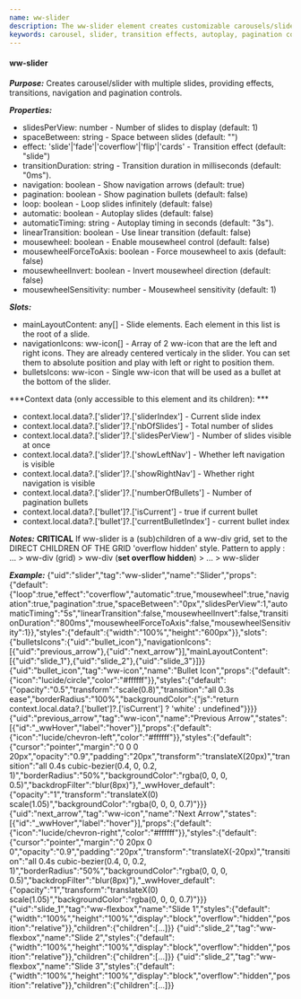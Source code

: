 ```yaml
---
name: ww-slider
description: The ww-slider element creates customizable carousels/sliders with multiple slides, offering transition effects, navigation, pagination controls, and Swiper library integration.
keywords: carousel, slider, transition effects, autoplay, pagination controls, navigation arrows, swiper integration, mousewheel control, slide elements, loop functionality
---
```


#### ww-slider

***Purpose:***
Creates carousel/slider with multiple slides, providing effects, transitions, navigation and pagination controls.

***Properties:***
- slidesPerView: number - Number of slides to display (default: 1)
- spaceBetween: string - Space between slides (default: "")
- effect: 'slide'|'fade'|'coverflow'|'flip'|'cards' - Transition effect (default: "slide")
- transitionDuration: string - Transition duration in milliseconds (default: "0ms").
- navigation: boolean - Show navigation arrows (default: true)
- pagination: boolean - Show pagination bullets (default: false)
- loop: boolean - Loop slides infinitely (default: false)
- automatic: boolean - Autoplay slides (default: false)
- automaticTiming: string - Autoplay timing in seconds (default: "3s").
- linearTransition: boolean - Use linear transition (default: false)
- mousewheel: boolean - Enable mousewheel control (default: false)
- mousewheelForceToAxis: boolean - Force mousewheel to axis (default: false)
- mousewheelInvert: boolean - Invert mousewheel direction (default: false)
- mousewheelSensitivity: number - Mousewheel sensitivity (default: 1)

***Slots:***
- mainLayoutContent: any[] - Slide elements. Each element in this list is the root of a slide.
- navigationIcons: ww-icon[] - Array of 2 ww-icon that are the left and right icons. They are already centered verticaly in the slider. You can set them to absolute position and play with left or right to position them.
- bulletsIcons: ww-icon - Single ww-icon that will be used as a bullet at the bottom of the slider.

***Context data (only accessible to this element and its children): ***
- context.local.data?.['slider']?.['sliderIndex'] - Current slide index
- context.local.data?.['slider']?.['nbOfSlides'] - Total number of slides
- context.local.data?.['slider']?.['slidesPerView'] - Number of slides visible at once
- context.local.data?.['slider']?.['showLeftNav'] - Whether left navigation is visible
- context.local.data?.['slider']?.['showRightNav'] - Whether right navigation is visible
- context.local.data?.['slider']?.['numberOfBullets'] - Number of pagination bullets
- context.local.data?.['bullet']?.['isCurrent'] - true if current bullet
- context.local.data?.['bullet']?.['currentBulletIndex'] - current bullet index

***Notes:***
**CRITICAL** If ww-slider is a (sub)children of a ww-div grid, set to the DIRECT CHILDREN OF THE GRID 'overflow hidden' style. Pattern to apply : ... > ww-div (grid) > ww-div (**set overflow hidden**) > ... > ww-slider

***Example:***
<elements>
{"uid":"slider","tag":"ww-slider","name":"Slider","props":{"default":{"loop":true,"effect":"coverflow","automatic":true,"mousewheel":true,"navigation":true,"pagination":true,"spaceBetween":"0px","slidesPerView":1,"automaticTiming":"5s","linearTransition":false,"mousewheelInvert":false,"transitionDuration":"800ms","mousewheelForceToAxis":false,"mousewheelSensitivity":1}},"styles":{"default":{"width":"100%","height":"600px"}},"slots":{"bulletsIcons":{"uid":"bullet_icon"},"navigationIcons":[{"uid":"previous_arrow"},{"uid":"next_arrow"}],"mainLayoutContent":[{"uid":"slide_1"},{"uid":"slide_2"},{"uid":"slide_3"}]}}
{"uid":"bullet_icon","tag":"ww-icon","name":"Bullet Icon","props":{"default":{"icon":"lucide/circle","color":"#ffffff"}},"styles":{"default":{"opacity":"0.5","transform":"scale(0.8)","transition":"all 0.3s ease","borderRadius":"100%","backgroundColor":{"js":"return context.local.data?.['bullet']?.['isCurrent']  ? 'white' : undefined"}}}}
{"uid":"previous_arrow","tag":"ww-icon","name":"Previous Arrow","states":[{"id":"_wwHover","label":"hover"}],"props":{"default":{"icon":"lucide/chevron-left","color":"#ffffff"}},"styles":{"default":{"cursor":"pointer","margin":"0 0 0 20px","opacity":"0.9","padding":"20px","transform":"translateX(20px)","transition":"all 0.4s cubic-bezier(0.4, 0, 0.2, 1)","borderRadius":"50%","backgroundColor":"rgba(0, 0, 0, 0.5)","backdropFilter":"blur(8px)"},"_wwHover_default":{"opacity":"1","transform":"translateX(0) scale(1.05)","backgroundColor":"rgba(0, 0, 0, 0.7)"}}}
{"uid":"next_arrow","tag":"ww-icon","name":"Next Arrow","states":[{"id":"_wwHover","label":"hover"}],"props":{"default":{"icon":"lucide/chevron-right","color":"#ffffff"}},"styles":{"default":{"cursor":"pointer","margin":"0 20px 0 0","opacity":"0.9","padding":"20px","transform":"translateX(-20px)","transition":"all 0.4s cubic-bezier(0.4, 0, 0.2, 1)","borderRadius":"50%","backgroundColor":"rgba(0, 0, 0, 0.5)","backdropFilter":"blur(8px)"},"_wwHover_default":{"opacity":"1","transform":"translateX(0) scale(1.05)","backgroundColor":"rgba(0, 0, 0, 0.7)"}}}
{"uid":"slide_1","tag":"ww-flexbox","name":"Slide 1","styles":{"default":{"width":"100%","height":"100%","display":"block","overflow":"hidden","position":"relative"}},"children":{"children":[...]}}
{"uid":"slide_2","tag":"ww-flexbox","name":"Slide 2","styles":{"default":{"width":"100%","height":"100%","display":"block","overflow":"hidden","position":"relative"}},"children":{"children":[...]}}
{"uid":"slide_2","tag":"ww-flexbox","name":"Slide 3","styles":{"default":{"width":"100%","height":"100%","display":"block","overflow":"hidden","position":"relative"}},"children":{"children":[...]}}
</elements>
